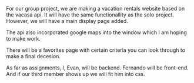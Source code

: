 For our group project, we are making a vacation rentals website based on the vacasa api.  It will have the same functionallity as the solo project.  However, we will have a main display page added.  

The api also incorporated google maps into the window which I am hoping to make work.  

There will be a favorites page with certain criteria you can look through to make a final decesion.  

As far as assignments,  I, Evan, will be backend.  Fernando will be front-end.  And if our third member shows up we will fit him into css.  
